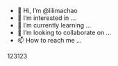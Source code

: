 - 👋 Hi, I’m @lilimachao
- 👀 I’m interested in ...
- 🌱 I’m currently learning ...
- 💞️ I’m looking to collaborate on ...
- 📫 How to reach me ...

<!---
lilimachao/lilimachao is a ✨ special ✨ repository because its `README.md` (this file) appears on your GitHub profile.
You can click the Preview link to take a look at your changes.
--->



123123

